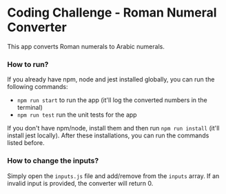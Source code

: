 # Coding Challenge - Roman Numeral Converter

This app converts Roman numerals to Arabic numerals.

### How to run?
If you already have npm, node and jest installed globally, you can run the following commands:
- `npm run start` to run the app (it'll log the converted numbers in the terminal)
- `npm run test` run the unit tests for the app

If you don't have npm/node, install them and then run `npm run install` (it'll install jest locally). After these installations, you can run the commands listed before.

### How to change the inputs?
Simply open the `inputs.js` file and add/remove from the `inputs` array. If an invalid input is provided, the converter will return 0.
